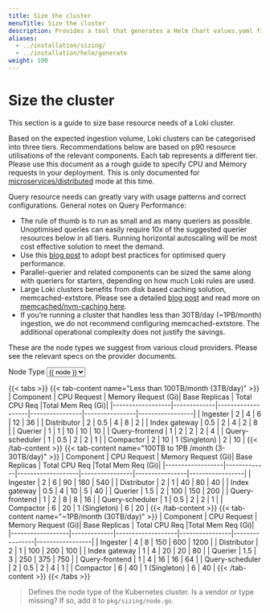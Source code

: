 ```yaml
---
title: Size the cluster 
menuTitle: Size the cluster 
description: Provides a tool that generates a Helm Chart values.yaml file based on expected ingestion, retention rate, and node type, to help size your Grafana deployment.
aliases:
  - ../installation/sizing/
  - ../installation/helm/generate
weight: 100
---
```


<link rel="stylesheet" href="../../query/analyzer/style.css">

# Size the cluster
<!-- vale Grafana.Quotes = NO -->
<!-- vale Grafana.Quotes = YES -->

This section is a guide to size base resource needs of a Loki cluster.

Based on the expected ingestion volume, Loki clusters can be categorised into three tiers. Recommendations below are based on p90 resource utilisations of the relevant components. Each tab represents a different tier.
Please use this document as a rough guide to specify CPU and Memory requests in your deployment. This is only documented for [microservices/distributed](https://grafana.com/docs/loki/latest/get-started/deployment-modes/#microservices-mode) mode at this time.

Query resource needs can greatly vary with usage patterns and correct configurations. General notes on Query Performance:
- The rule of thumb is to run as small and as many queriers as possible. Unoptimised queries can easily require 10x of the suggested querier resources below in all tiers. Running horizontal autoscaling will be most cost effective solution to meet the demand.
- Use this [blog post](https://grafana.com/blog/2023/12/28/the-concise-guide-to-loki-how-to-get-the-most-out-of-your-query-performance/) to adopt best practices for optimised query performance.
- Parallel-querier and related components can be sized the same along with queriers for starters, depending on how much Loki rules are used.
- Large Loki clusters benefits from disk based caching solution, memcached-extstore. Please see a detailed [blog post](https://grafana.com/blog/2023/08/23/how-we-scaled-grafana-cloud-logs-memcached-cluster-to-50tb-and-improved-reliability/) and read more on [memcached/nvm-caching here](https://memcached.org/blog/nvm-caching/).
- If you’re running a cluster that handles less than 30TB/day (~1PB/month) ingestion, we do not recommend configuring memcached-extstore. The additional operational complexity does not justify the savings.

These are the node types we suggest from various cloud providers. Please see the relevant specs on the provider documents.
<div id="app">
    <label>Node Type<i class="fa fa-question" v-on:mouseover="help='node'" v-on:mouseleave="help=null"></i></label>
    <select name="node-type" v-model="node">
    <option v-for="node of nodes">{{ node }}</option>
    </select><br>
</div>

{{< tabs >}}
{{< tab-content name="Less than 100TB/month (3TB/day)" >}}
| Component        | CPU Request | Memory Request (Gi)| Base Replicas | Total CPU Req |Total Mem Req (Gi)|
|------------------|-------------|-------------------|----------------|----------------|-----------------|
| Ingester         | 2           | 4                 | 6              | 12             | 36              |
| Distributor      | 2           | 0.5               | 4              | 8              | 2               |
| Index gateway    | 0.5         | 2                 | 4              | 2              | 8               |
| Querier          | 1           | 1                 | 10             | 10             | 10              |
| Query-frontend   | 1           | 2                 | 2              | 2              | 4               |
| Query-scheduler  | 1           | 0.5               | 2              | 2              | 1               |
| Compactor        | 2           | 10                | 1 (Singleton)  | 2              | 10              |
{{< /tab-content >}}
{{< tab-content name="100TB to 1PB /month (3-30TB/day)" >}}
| Component        | CPU Request | Memory Request (Gi)| Base Replicas | Total CPU Req |Total Mem Req (Gi)|
|------------------|-------------|-------------------|----------------|----------------|-----------------|
| Ingester         | 2           | 6                 | 90             | 180            | 540             |
| Distributor      | 2           | 1                 | 40             | 80             | 40              |
| Index gateway    | 0.5         | 4                 | 10             | 5              | 40              |
| Querier          | 1.5         | 2                 | 100            | 150            | 200             |
| Query-frontend   | 1           | 2                 | 8              | 8              | 16              |
| Query-scheduler  | 1           | 0.5               | 2              | 2              | 1               |
| Compactor        | 6           | 20                | 1 (Singleton)  | 6              | 20              |
{{< /tab-content >}}
{{< tab-content name="~1PB/month (30TB/day)" >}}
| Component        | CPU Request | Memory Request (Gi)| Base Replicas | Total CPU Req |Total Mem Req (Gi)|
|------------------|-------------|-------------------|----------------|----------------|-----------------|
| Ingester         | 4           | 8                 | 150            | 600            | 1200            |
| Distributor      | 2           | 1                 | 100            | 200            | 100             |
| Index gateway    | 1           | 4                 | 20             | 20             | 80              |
| Querier          | 1.5         | 3                 | 250            | 375            | 750             |
| Query-frontend   | 1           | 4                 | 16             | 16             | 64              |
| Query-scheduler  | 2           | 0.5               | 2              | 4              | 1               |
| Compactor        | 6           | 40                | 1 (Singleton)  | 6              | 40              |
{{< /tab-content >}}
{{< /tabs >}}   


  <blockquote v-if="help">
    <span v-else-if="help === 'node'">
    Defines the node type of the Kubernetes cluster. Is a vendor or type
    missing? If so, add it to <code>pkg/sizing/node.go</code>.
    </span>
  </blockquote>


<script src="https://unpkg.com/vue@3/dist/vue.global.prod.js"></script>
<style>

#app label.icon.question::after {
  content: '\f29c';
  display: inline-block;
  font: normal normal normal 14px/1 FontAwesome;
  padding-left: 8px;
}

#app a {
  padding: .5em;

}
}
</style>

<script>
const API_URL = `https://logql-analyzer.grafana.net/next/api/sizing`
const { createApp } = Vue

createApp({
  data() {
    return {
      nodes: ["Loading..."],
      node: "Loading...",
      help: null,
    }
  },

  computed: {
    helmURL() {
      return `${API_URL}/helm?${this.queryString}`
    },
    queryString() {
      return `node-type=${encodeURIComponent(this.node)}&ingest=${encodeURIComponent(this.bytesDayIngest)}&retention=${encodeURIComponent(this.retention)}&queryperf=${encodeURIComponent(this.queryperf)}`
    },
    ingestInGB: {
	get () {
                if (this.bytesDayIngest == null) {
                    return null
                }
                // Convert to GB
                return this.bytesDayIngest / 1000 / 1000 / 1000
	},
	set (gbDayIngest) {
		console.log(gbDayIngest)
		this.bytesDayIngest = gbDayIngest * 1000 * 1000 * 1000
		console.log(this.bytesDayIngest)
	}
    }
  },

  created() {
    // fetch on init
    this.fetchNodeTypes()
  },

  methods: {
    async fetchNodeTypes() {
      const url = `${API_URL}/nodes`
      this.nodes = await (await fetch(url,{mode: 'cors'})).json()
    },
  },

  watch: {
    node:           'calculateClusterSize',
  }
}).mount('#app')
</script>
